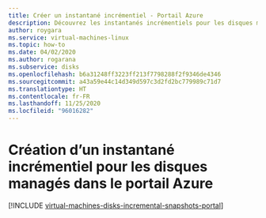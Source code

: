 ```yaml
---
title: Créer un instantané incrémentiel - Portail Azure
description: Découvrez les instantanés incrémentiels pour les disques managés, notamment la façon de les créer sous Linux.
author: roygara
ms.service: virtual-machines-linux
ms.topic: how-to
ms.date: 04/02/2020
ms.author: rogarana
ms.subservice: disks
ms.openlocfilehash: b6a31248ff3223ff213f7798288f2f9346de4346
ms.sourcegitcommit: a43a59e44c14d349d597c3d2fd2bc779989c71d7
ms.translationtype: HT
ms.contentlocale: fr-FR
ms.lasthandoff: 11/25/2020
ms.locfileid: "96016282"
---
```

# <a name="creating-an-incremental-snapshot-for-managed-disks-in-the-azure-portal"></a>Création d’un instantané incrémentiel pour les disques managés dans le portail Azure
[!INCLUDE [virtual-machines-disks-incremental-snapshots-portal](../../../includes/virtual-machines-disks-incremental-snapshots-portal.md)]